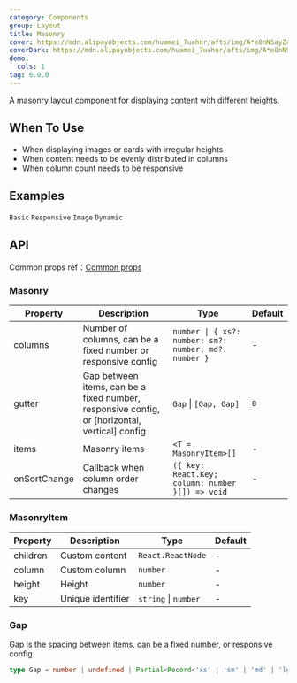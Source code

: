 ```yaml
---
category: Components
group: Layout
title: Masonry
cover: https://mdn.alipayobjects.com/huamei_7uahnr/afts/img/A*e8nNSayZcBMAAAAAAAAAAAAADrJ8AQ/original
coverDark: https://mdn.alipayobjects.com/huamei_7uahnr/afts/img/A*e8nNSayZcBMAAAAAAAAAAAAADrJ8AQ/original
demo:
  cols: 1
tag: 6.0.0
---
```


A masonry layout component for displaying content with different heights.

## When To Use

- When displaying images or cards with irregular heights
- When content needs to be evenly distributed in columns
- When column count needs to be responsive

## Examples

<!-- prettier-ignore -->
<code src="./demo/basic.tsx">Basic</code>
<code src="./demo/responsive.tsx">Responsive</code>
<code src="./demo/image.tsx">Image</code>
<code src="./demo/dynamic.tsx">Dynamic</code>

## API

Common props ref：[Common props](/docs/react/common-props)

### Masonry

| Property | Description | Type | Default |
| --- | --- | --- | --- |
| columns | Number of columns, can be a fixed number or responsive config | `number \| { xs?: number; sm?: number; md?: number }` | - |
| gutter | Gap between items, can be a fixed number, responsive config, or \[horizontal, vertical\] config | `Gap` \| `[Gap, Gap]` | `0` |
| items | Masonry items | `<T = MasonryItem>[]` | - |
| onSortChange | Callback when column order changes | `({ key: React.Key; column: number }[]) => void` | - |

### MasonryItem

| Property | Description       | Type                 | Default |
| -------- | ----------------- | -------------------- | ------- |
| children | Custom content    | `React.ReactNode`    | -       |
| column   | Custom column     | `number`             | -       |
| height   | Height            | `number`             | -       |
| key      | Unique identifier | `string` \| `number` | -       |

### Gap

Gap is the spacing between items, can be a fixed number, or responsive config.

```ts
type Gap = number | undefined | Partial<Record<'xs' | 'sm' | 'md' | 'lg' | 'xl' | 'xxl', number>>;
```
